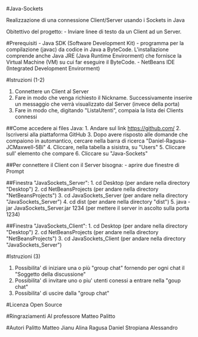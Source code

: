 #Java-Sockets

Realizzazione di una connessione Client/Server usando i Sockets in Java

Obitettivo del progetto:
	- Inviare linee di testo da un Client ad un Server.

#Prerequisiti
	- Java SDK (Software Development Kit) - programma per la compilazione (javac) da codice in Java a ByteCode. L'installazione comprende anche Java JRE (Java Runtime Envirorment) che fornisce la Virtual Machine (VM) su cui far eseguire il ByteCode.
	- NetBeans IDE (Integrated Development Envirorment)

#Istruzioni (1-2)

1. Connettere un Client al Server
2. Fare in modo che venga richiesto il Nickname. Successivamente inserire un messaggio che verrà visualizzato dal Server (invece della 	    porta)
3. Fare in modo che, digitando "ListaUtenti", compaia la lista dei Clients connessi


##Come accedere ai files Java:
  	1. Andare sul link https://github.com/
  	2. Iscriversi alla piattaforma GitHub
  	3. Dopo avere risposto alle domande che compaiono in automantico, cercare nella barra di ricerca "Daniel-Ragusa-JCMaxwell-5Bi"
  	4. Cliccare, nella tabella a sisistra, su "Users"
  	5. Cliccare sull' elemento che compare
  	6. Cliccare su "Java-Sockets"
  

##Per connettere il Client con il Server bisogna:
  	- aprire due finestre di Prompt
  
 
##Finestra "JavaSockets_Server":
  	1. cd Desktop (per andare nella directory "Desktop")
  	2. cd NetBeansProjects (per andare nella directory "NetBeansProjects")
  	3. cd JavaSockets_Server (per andare nella directory "JavaSockets_Server")
  	4. cd dist (per andare nella directory "dist")
  	5. java -jar JavaSockets_Server.jar 1234 (per mettere il server in ascolto sulla porta 1234)
  

##Finestra "JavaSockets_Client":
  	1. cd Desktop (per andare nella directory "Desktop")
  	2. cd NetBeansProjects (per andare nella directory "NetBeansProjects")
  	3. cd JavaSockets_Client (per andare nella directory "JavaSockets_Server")


#Istruzioni (3)
 
1. Possibilita' di iniziare una o più "group chat" fornendo per ogni chat il "Soggetto della discussione"
2. Possibilita' di invitare uno o piu' utenti conessi a entrare nella "goup chat"
3. Possibilita' di uscire dalla "group chat"



#Licenza
Open Source


#Ringraziamenti
Al professore Matteo Palitto


#Autori
Palitto Matteo
Jianu Alina
Ragusa Daniel
Stropiana Alessandro
